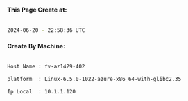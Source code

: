 
   
#### This Page Create at:

```bash

2024-06-20 - 22:58:36 UTC

```

#### Create By Machine:

```bash

Host Name : fv-az1429-402

platform  : Linux-6.5.0-1022-azure-x86_64-with-glibc2.35

Ip Local  : 10.1.1.120

```

